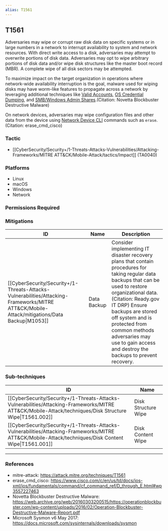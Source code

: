 ```yaml
---
alias: T1561
---
```


## T1561

Adversaries may wipe or corrupt raw disk data on specific systems or in large numbers in a network to interrupt availability to system and network resources. With direct write access to a disk, adversaries may attempt to overwrite portions of disk data. Adversaries may opt to wipe arbitrary portions of disk data and/or wipe disk structures like the master boot record (MBR). A complete wipe of all disk sectors may be attempted.

To maximize impact on the target organization in operations where network-wide availability interruption is the goal, malware used for wiping disks may have worm-like features to propagate across a network by leveraging additional techniques like [Valid Accounts](https://attack.mitre.org/techniques/T1078), [OS Credential Dumping](https://attack.mitre.org/techniques/T1003), and [SMB/Windows Admin Shares](https://attack.mitre.org/techniques/T1021/002).(Citation: Novetta Blockbuster Destructive Malware)

On network devices, adversaries may wipe configuration files and other data from the device using [Network Device CLI](https://attack.mitre.org/techniques/T1059/008) commands such as `erase`.(Citation: erase_cmd_cisco)


### Tactic
- [[CyberSecurity/Security+/1-Threats-Attacks-Vulnerabilities/Attacking-Frameworks/MITRE ATT&CK/Mobile-Attack/tactics/Impact]] (TA0040)

### Platforms
- Linux
- macOS
- Windows
- Network

### Permissions Required

### Mitigations

| ID | Name | Description |
| --- | --- | --- |
| [[CyberSecurity/Security+/1-Threats-Attacks-Vulnerabilities/Attacking-Frameworks/MITRE ATT&CK/Mobile-Attack/mitigations/Data Backup\|M1053]] | Data Backup | Consider implementing IT disaster recovery plans that contain procedures for taking regular data backups that can be used to restore organizational data.(Citation: Ready.gov IT DRP) Ensure backups are stored off system and is protected from common methods adversaries may use to gain access and destroy the backups to prevent recovery. |

### Sub-techniques

| ID | Name |
| --- | --- |
| [[CyberSecurity/Security+/1-Threats-Attacks-Vulnerabilities/Attacking-Frameworks/MITRE ATT&CK/Mobile-Attack/techniques/Disk Structure Wipe\|T1561.002]] | Disk Structure Wipe |
| [[CyberSecurity/Security+/1-Threats-Attacks-Vulnerabilities/Attacking-Frameworks/MITRE ATT&CK/Mobile-Attack/techniques/Disk Content Wipe\|T1561.001]] | Disk Content Wipe |


---
### References

- mitre-attack: https://attack.mitre.org/techniques/T1561
- erase_cmd_cisco: https://www.cisco.com/c/en/us/td/docs/ios-xml/ios/fundamentals/command/cf_command_ref/D_through_E.html#wp3557227463
- Novetta Blockbuster Destructive Malware: https://web.archive.org/web/20160303200515/https://operationblockbuster.com/wp-content/uploads/2016/02/Operation-Blockbuster-Destructive-Malware-Report.pdf
- Microsoft Sysmon v6 May 2017: https://docs.microsoft.com/sysinternals/downloads/sysmon

